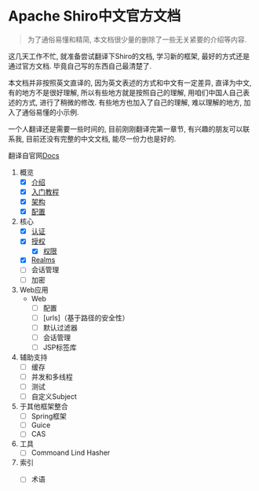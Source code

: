 # Apache Shiro中文官方文档
>  为了通俗易懂和精简,  本文档很少量的删除了一些无关紧要的介绍等内容.  

这几天工作不忙,   就准备尝试翻译下Shiro的文档,  学习新的框架,  最好的方式还是通过官方文档.   毕竟自己写的东西自己最清楚了.  

本文档并非按照英文直译的,   因为英文表述的方式和中文有一定差异,   直译为中文,  有的地方不是很好理解,  所以有些地方就是按照自己的理解,   用咱们中国人自己表述的方式,   进行了稍微的修改.   有些地方也加入了自己的理解,  难以理解的地方,  加入了通俗易懂的小示例.   

一个人翻译还是需要一些时间的,  目前刚刚翻译完第一章节,  有兴趣的朋友可以联系我,  目前还没有完整的中文文档,  能尽一份力也是好的.   

翻译自官网[Docs](http://shiro.apache.org/reference.html)

1. 概览
   - [x] [介绍](https://github.com/quavario/ApacheShiroDocument/blob/master/Ashroid%20Shiro%E7%AE%80%E4%BB%8B.md)
   - [x] [入门教程](https://github.com/quavario/ApacheShiroDocument/blob/master/Apache%20Shiro%20%E5%85%A5%E9%97%A8%E6%95%99%E7%A8%8B.md)
   - [x] [架构](https://github.com/quavario/ApacheShiroDocument/blob/master/Apache%20Shiro%E6%9E%B6%E6%9E%84.md)
   - [x] [配置](https://github.com/quavario/ApacheShiroDocument/blob/master/Apache%20Shiro%E9%85%8D%E7%BD%AE.md)
2. 核心
   - [x] [认证](https://github.com/quavario/ApacheShiroDocument/blob/master/Apache%20Shiro%E8%BA%AB%E4%BB%BD%E9%AA%8C%E8%AF%81.md)
   - [x] [授权](https://github.com/quavario/ApacheShiroDocument/blob/master/Apache%20Shiro%E6%8E%88%E6%9D%83.md)
     - [x] [权限](https://github.com/quavario/ApacheShiroDocument/blob/master/Apache%20Shiro%E7%9A%84%E6%9D%83%E9%99%90%E6%8E%A7%E5%88%B6.md)
   - [x] [Realms](https://github.com/quavario/ApacheShiroDocument/blob/master/Apache%20Shiro%20Realm.md)
   - [ ] 会话管理
   - [ ] 加密
3. Web应用
   - Web
     - [ ] 配置
     - [ ] [urls\]（基于路径的安全性）
     - [ ] 默认过滤器
     - [ ] 会话管理
     - [ ] JSP标签库
4. 辅助支持
   - [ ] 缓存
   - [ ] 并发和多线程
   - [ ] 测试
   - [ ] 自定义Subject
5. 于其他框架整合
   - [ ] Spring框架
   - [ ] Guice
   - [ ] CAS
6. 工具
   - [ ] Commoand Lind Hasher
7. 索引
   - [ ] 术语

